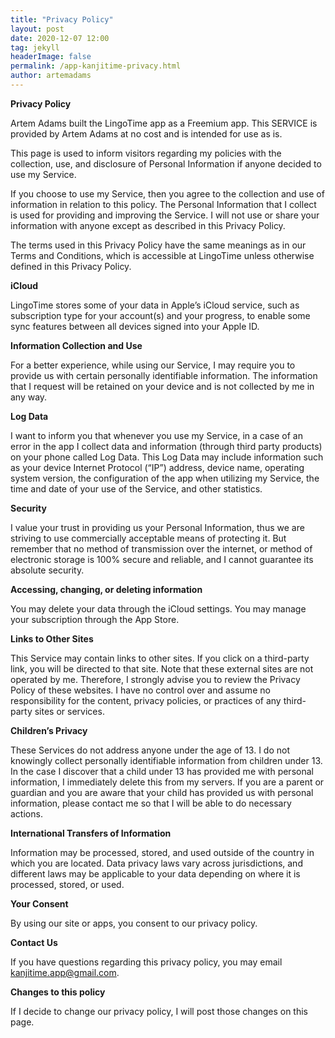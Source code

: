 ```yaml
---
title: "Privacy Policy"
layout: post
date: 2020-12-07 12:00
tag: jekyll
headerImage: false
permalink: /app-kanjitime-privacy.html
author: artemadams
---
```


**Privacy Policy**

Artem Adams built the LingoTime app as a Freemium app. This SERVICE is provided by Artem Adams at no cost and is intended for use as is.

This page is used to inform visitors regarding my policies with the collection, use, and disclosure of Personal Information if anyone decided to use my Service.

If you choose to use my Service, then you agree to the collection and use of information in relation to this policy. The Personal Information that I collect is used for providing and improving the Service. I will not use or share your information with anyone except as described in this Privacy Policy.

The terms used in this Privacy Policy have the same meanings as in our Terms and Conditions, which is accessible at LingoTime unless otherwise defined in this Privacy Policy.

**iCloud**

LingoTime stores some of your data in Apple’s iCloud service, such as subscription type for your account(s) and your progress, to enable some sync features between all devices signed into your Apple ID.

**Information Collection and Use**

For a better experience, while using our Service, I may require you to provide us with certain personally identifiable information. The information that I request will be retained on your device and is not collected by me in any way.

**Log Data**

I want to inform you that whenever you use my Service, in a case of an error in the app I collect data and information (through third party products) on your phone called Log Data. This Log Data may include information such as your device Internet Protocol (“IP”) address, device name, operating system version, the configuration of the app when utilizing my Service, the time and date of your use of the Service, and other statistics.

**Security**

I value your trust in providing us your Personal Information, thus we are striving to use commercially acceptable means of protecting it. But remember that no method of transmission over the internet, or method of electronic storage is 100% secure and reliable, and I cannot guarantee its absolute security.

**Accessing, changing, or deleting information**

You may delete your data through the iCloud settings. You may manage your subscription through the App Store.

**Links to Other Sites**

This Service may contain links to other sites. If you click on a third-party link, you will be directed to that site. Note that these external sites are not operated by me. Therefore, I strongly advise you to review the Privacy Policy of these websites. I have no control over and assume no responsibility for the content, privacy policies, or practices of any third-party sites or services.

**Children’s Privacy**

These Services do not address anyone under the age of 13. I do not knowingly collect personally identifiable information from children under 13\. In the case I discover that a child under 13 has provided me with personal information, I immediately delete this from my servers. If you are a parent or guardian and you are aware that your child has provided us with personal information, please contact me so that I will be able to do necessary actions.

**International Transfers of Information**

Information may be processed, stored, and used outside of the country in which you are located. Data privacy laws vary across jurisdictions, and different laws may be applicable to your data depending on where it is processed, stored, or used.

**Your Consent**

By using our site or apps, you consent to our privacy policy.

**Contact Us**

If you have questions regarding this privacy policy, you may email kanjitime.app@gmail.com.

**Changes to this policy**

If I decide to change our privacy policy, I will post those changes on this page.
